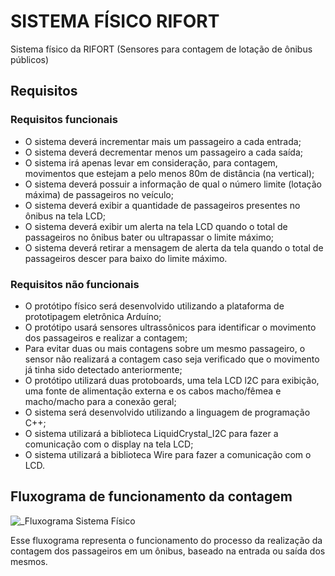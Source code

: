 # SISTEMA FÍSICO RIFORT
Sistema físico da RIFORT (Sensores para contagem de lotação de ônibus públicos)

## Requisitos 

### Requisitos funcionais

  * O sistema deverá incrementar mais um passageiro a cada entrada;
  * O sistema deverá decrementar menos um passageiro a cada saída;
  * O sistema irá apenas levar em consideração, para contagem, movimentos que estejam a pelo menos 80m de distância (na vertical);
  * O sistema deverá possuir a informação de qual o número limite (lotação máxima) de passageiros no veículo;
  * O sistema deverá exibir a quantidade de passageiros presentes no ônibus na tela LCD;
  * O sistema deverá exibir um alerta na tela LCD quando o total de passageiros no ônibus bater ou ultrapassar o limite máximo;
  * O sistema deverá retirar a mensagem de alerta da tela quando o total de passageiros descer para baixo do limite máximo.

### Requisitos não funcionais

  * O protótipo físico será desenvolvido utilizando a plataforma de prototipagem eletrônica Arduíno;
  * O protótipo usará sensores ultrassônicos para identificar o movimento dos passageiros e realizar a contagem;
  * Para evitar duas ou mais contagens sobre um mesmo passageiro, o sensor não realizará a contagem caso seja verificado que o movimento já tinha sido detectado anteriormente;
  * O protótipo utilizará duas protoboards, uma tela LCD l2C para exibição, uma fonte de alimentação externa e os cabos macho/fêmea e macho/macho para a conexão geral;
  * O sistema será desenvolvido utilizando a linguagem de programação C++;
  * O sistema utilizará a biblioteca LiquidCrystal_I2C para fazer a comunicação com o display na tela LCD;
  * O sistema utilizará a biblioteca Wire para fazer a comunicação com o LCD.

## Fluxograma de funcionamento da contagem

![_Fluxograma Sistema Físico](https://github.com/RafaelDuarteF/rifort-sistema-fisico/assets/103393497/f50e54e8-94ed-40d9-8b16-3c9938502778)

Esse fluxograma representa o funcionamento do processo da realização da contagem dos passageiros em um ônibus, baseado na entrada ou saída dos mesmos.

